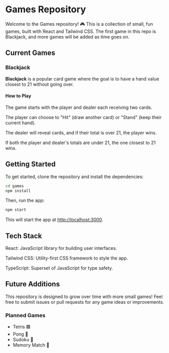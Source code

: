 # Games Repository

Welcome to the Games repository! 🎮 This is a collection of small, fun games, built with React and Tailwind CSS. The first game in this repo is Blackjack, and more games will be added as time goes on.

## Current Games

### Blackjack

**Blackjack** is a popular card game where the goal is to have a hand value closest to 21 without going over.

#### How to Play

The game starts with the player and dealer each receiving two cards.

The player can choose to "Hit" (draw another card) or "Stand" (keep their current hand).

The dealer will reveal cards, and if their total is over 21, the player wins.

If both the player and dealer's totals are under 21, the one closest to 21 wins.

## Getting Started

To get started, clone the repository and install the dependencies:

```bash
cd games
npm install
```

Then, run the app:

```bash
npm start
```

This will start the app at <http://localhost:3000>.

## Tech Stack

React: JavaScript library for building user interfaces.

Tailwind CSS: Utility-first CSS framework to style the app.

TypeScript: Superset of JavaScript for type safety.

## Future Additions

This repository is designed to grow over time with more small games! Feel free to submit issues or pull requests for any game ideas or improvements.

### Planned Games

- Tetris 🟩
- Pong 🏓
- Sudoku 🧩
- Memory Match 🎴
